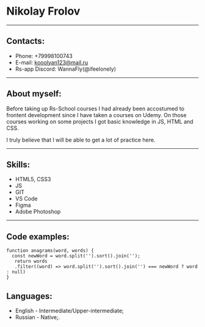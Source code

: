 # Nikolay Frolov
***
## Contacts: 
- Phone: +79998100743
- E-mail: kooolyan123@mail.ru
- Rs-app Discord: WannaFly(@ifeelonely)
***
## About myself:
Before taking up Rs-School courses I had already been accostumed to frontent development since I have taken a courses on Udemy. On those courses working on some projects I got basic knowledge in JS, HTML and CSS.

I truly believe that I will be able to get a lot of practice here.
***
## Skills:
- HTML5, CSS3
- JS
- GIT
- VS Code
- Figma
- Adobe Photoshop
***
## Code examples: 
```
function anagrams(word, words) {
  const newWord = word.split('').sort().join('');
   return words
   .filter((word) => word.split('').sort().join('') === newWord ? word : null)
}
```
## Languages: 
- English - Intermediate/Upper-intermediate;
- Russian - Native;.